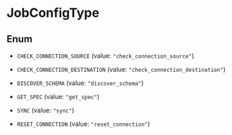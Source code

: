 

# JobConfigType

## Enum


* `CHECK_CONNECTION_SOURCE` (value: `"check_connection_source"`)

* `CHECK_CONNECTION_DESTINATION` (value: `"check_connection_destination"`)

* `DISCOVER_SCHEMA` (value: `"discover_schema"`)

* `GET_SPEC` (value: `"get_spec"`)

* `SYNC` (value: `"sync"`)

* `RESET_CONNECTION` (value: `"reset_connection"`)




